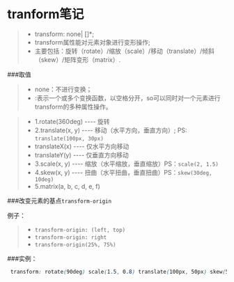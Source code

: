 tranform笔记
=======
> - transform: none| <transform-function>[<transform-function>]*;
> - transform属性能对元素对象进行变形操作;
> - 主要包括：旋转（rotate）/缩放（scale）/移动（translate）/倾斜（skew）/矩阵变形（matrix）.

###取值

> - none：不进行变换；
> - <transform-function>:表示一个或多个变换函数，以空格分开，so可以同时对一个元素进行transform的多种属性操作。

> - 1.rotate(360deg) ---- 旋转
> - 2.translate(x, y) ---- 移动（水平方向，垂直方向）; PS: `translate(100px, 30px)`
> - translateX(x) ---- 仅水平方向移动
> - translateY(y) ---- 仅垂直方向移动
> - 3.scale(x, y) ---- 缩放（水平缩放，垂直缩放）PS：`scale(2, 1.5)`
> - 4.skew(x, y) ---- 扭曲（水平扭曲，垂直扭曲）PS：`skew(30deg, 10deg)`
> - 5.matrix(a, b, c, d, e, f)

###改变元素的基点`transform-origin`

例子：

> - `transform-origin: (left, top)`
> - `transform-origin: right`
> - `transform-origin(25%, 75%)`

###实例：

```css
 transform: rotate(90deg) scale(1.5, 0.8) translate(100px, 50px) skew(54deg, 45deg);
```
